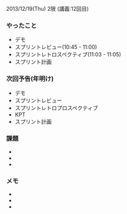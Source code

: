  2013/12/19(Thu) 2限 (講義:12回目)

### やったこと
 * デモ
 * スプリントレビュー(10:45 - 11:00)
 * スプリントレトロスペクティブ(11:03 - 11:05)
 * スプリント計画

### 次回予告(年明け)
 * デモ
 * スプリントレビュー
 * スプリントレトロプロスペクティブ
 * KPT
 * スプリント計画

### 課題
 * 
 * 
 * 

### メモ
 * 
 * 
 * 
